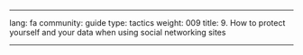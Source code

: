 

---

lang: fa
community: guide
type: tactics
weight: 009
title: 9. How to protect yourself and your data when using social networking sites

---

<stub>

